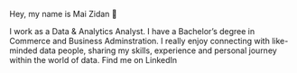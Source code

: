 Hey, my name is Mai Zidan 👋

 I work as a Data & Analytics Analyst. 
 I have a Bachelor’s degree in Commerce and Business Adminstration.
 I really enjoy connecting with like-minded data people, sharing my skills, experience and personal journey within the world of data.
 Find me on LinkedIn 
